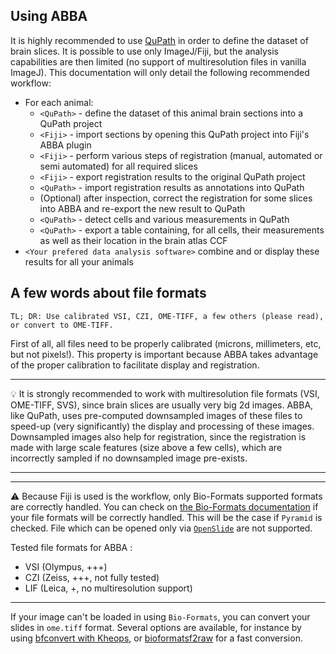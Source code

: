 ## Using ABBA

It is highly recommended to use [QuPath](https://qupath.github.io/) in order to define the dataset of brain slices. It is possible to use only ImageJ/Fiji, but the analysis capabilities are then limited (no support of multiresolution files in vanilla ImageJ). This documentation will only detail the following recommended workflow:

* For each animal:
  * `<QuPath>` - define the dataset of this animal brain sections into a QuPath project
  * `<Fiji>` - import sections by opening this QuPath project into Fiji's ABBA plugin
  * `<Fiji>` - perform various steps of registration (manual, automated or semi automated) for all required slices
  * `<Fiji>` - export registration results to the original QuPath project
  * `<QuPath>` - import registration results as annotations into QuPath
  * (Optional) after inspection, correct the registration for some slices into ABBA and re-export the new result to QuPath
  * `<QuPath>` - detect cells and various measurements in QuPath
  * `<QuPath>` - export a table containing, for all cells, their measurements as well as their location in the brain atlas CCF
*  `<Your prefered data analysis software>` combine and or display these results for all your animals

## A few words about file formats
```
TL; DR: Use calibrated VSI, CZI, OME-TIFF, a few others (please read), 
or convert to OME-TIFF.
```


First of all, all files need to be properly calibrated (microns, millimeters, etc, but not pixels!). This property is important because ABBA takes advantage of the proper calibration to facilitate display and registration. 

---

 :bulb: It is strongly recommended to work with multiresolution file formats (VSI, OME-TIFF, SVS), since brain slices are usually very big 2d images. ABBA, like QuPath, uses pre-computed downsampled images of these files to speed-up (very significantly) the display and processing of these images. Downsampled images also help for registration, since the registration is made with large scale features (size above  a few cells), which are incorrectly sampled if no downsampled image pre-exists.

---

---

:warning: Because Fiji is used is the workflow, only Bio-Formats supported formats are correctly handled. You can check on  [the Bio-Formats documentation](https://docs.openmicroscopy.org/bio-formats/6.6.1/supported-formats.html) if your file formats will be correctly handled. This will be the case if `Pyramid` is checked. File which can be opened only via [`OpenSlide`](https://openslide.org/) are not supported.

Tested file formats for ABBA :

* VSI (Olympus, +++)
* CZI (Zeiss, +++, not fully tested)
* LIF (Leica, +, no multiresolution support)

---

If your image can't be loaded in using `Bio-Formats`, you can convert your slides in `ome.tiff` format. Several options are available, for instance by using [bfconvert with Kheops](https://c4science.ch/w/bioimaging_and_optics_platform_biop/image-processing/imagej_tools/ijp-kheops/), or [bioformatsf2raw](https://c4science.ch/w/bioimaging_and_optics_platform_biop/image-processing/qupath/ome-tiff-conversion/) for a fast conversion.